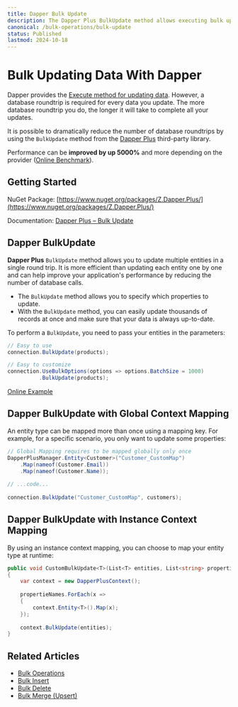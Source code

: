 ```yaml
---
title: Dapper Bulk Update
description: The Dapper Plus BulkUpdate method allows executing bulk updates in a single database call. Performance can be improved by up 5000% and more.
canonical: /bulk-operations/bulk-update
status: Published
lastmod: 2024-10-18
---
```


# Bulk Updating Data With Dapper

Dapper provides the [Execute method for updating data](/non-query#dapper-update). However, a database roundtrip is required for every data you update. The more database roundtrip you do, the longer it will take to complete all your updates.

It is possible to dramatically reduce the number of database roundtrips by using the `BulkUpdate` method from the [Dapper Plus](https://dapper-plus.net/) third-party library.

Performance can be **improved by up 5000%** and more depending on the provider ([Online Benchmark](https://dotnetfiddle.net/qnbq6o)).

## Getting Started

NuGet Package: [https://www.nuget.org/packages/Z.Dapper.Plus/](https://www.nuget.org/packages/Z.Dapper.Plus/)

Documentation: [Dapper Plus – Bulk Update](https://dapper-plus.net/bulk-update)

## Dapper BulkUpdate

**Dapper Plus** `BulkUpdate` method allows you to update multiple entities in a single round trip. It is more efficient than updating each entity one by one and can help improve your application's performance by reducing the number of database calls. 

 - The `BulkUpdate` method allows you to specify which properties to update.
 - With the `BulkUpdate` method, you can easily update thousands of records at once and make sure that your data is always up-to-date. 

To perform a `BulkUpdate`, you need to pass your entities in the parameters:

```csharp
// Easy to use
connection.BulkUpdate(products);

// Easy to customize
connection.UseBulkOptions(options => options.BatchSize = 1000)
		  .BulkUpdate(products);
```

[Online Example](https://dotnetfiddle.net/iezfmD)

## Dapper BulkUpdate with Global Context Mapping

An entity type can be mapped more than once using a mapping key. For example, for a specific scenario, you only want to update some properties:

```csharp
// Global Mapping requires to be mapped globally only once
DapperPlusManager.Entity<Customer>("Customer_CustomMap")
	.Map(nameof(Customer.Email))
	.Map(nameof(Customer.Name));
 
// ...code...
 
connection.BulkUpdate("Customer_CustomMap", customers);
```

## Dapper BulkUpdate with Instance Context Mapping

By using an instance context mapping, you can choose to map your entity type at runtime:

```csharp
public void CustomBulkUpdate<T>(List<T> entities, List<string> propertieNames) where T : class
{
	var context = new DapperPlusContext();
	
	propertieNames.ForEach(x =>
	{
		context.Entity<T>().Map(x);
	});
	
	context.BulkUpdate(entities);
}
```

## Related Articles

- [Bulk Operations](/bulk-operations)
- [Bulk Insert](/bulk-operations/bulk-insert)
- [Bulk Delete](/bulk-operations/bulk-delete)
- [Bulk Merge (Upsert)](/bulk-operations/bulk-merge)

